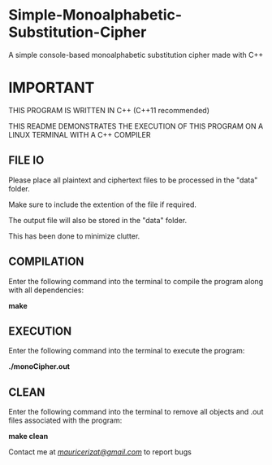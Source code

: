 # Simple-Monoalphabetic-Substitution-Cipher
A simple console-based monoalphabetic substitution cipher made with C++

# IMPORTANT
THIS PROGRAM IS WRITTEN IN C++ (C++11 recommended)

THIS README DEMONSTRATES THE EXECUTION OF THIS PROGRAM ON A LINUX TERMINAL WITH A C++ COMPILER

## FILE IO

Please place all plaintext and ciphertext files to be processed in the "data" folder.

Make sure to include the extention of the file if required.

The output file will also be stored in the "data" folder.

This has been done to minimize clutter.

## COMPILATION

Enter the following command into the terminal to compile the program along with all dependencies:

**make**

## EXECUTION

Enter the following command into the terminal to execute the program:

**./monoCipher.out**

## CLEAN

Enter the following command into the terminal to remove all objects and .out files associated with the program:

**make clean**

Contact me at *mauricerizat@gmail.com* to report bugs
